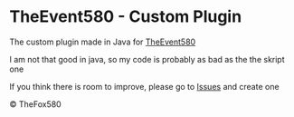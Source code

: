 # TheEvent580 - Custom Plugin

The custom plugin made in Java for [TheEvent580](https://github.com/TheEvents580/TheEvent580)

I am not that good in java, so my code is probably as bad as the the skript one

If you think there is room to improve, please go to [Issues](https://github.com/TheEvents580/TheEvent580_CP/issues) and create one

© TheFox580
